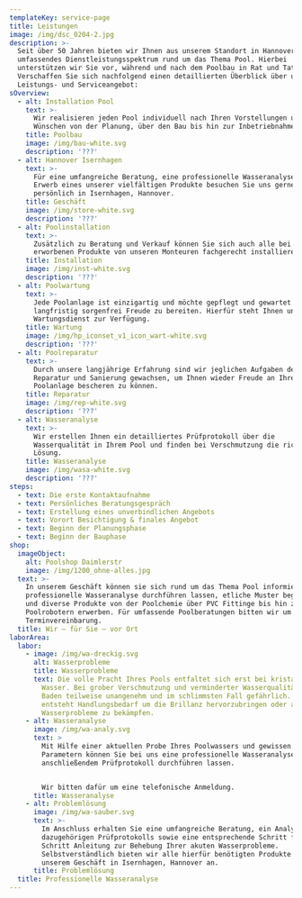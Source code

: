 ```yaml
---
templateKey: service-page
title: Leistungen
image: /img/dsc_0204-2.jpg
description: >-
  Seit über 50 Jahren bieten wir Ihnen aus unserem Standort in Hannover ein
  umfassendes Dienstleistungsspektrum rund um das Thema Pool. Hierbei
  unterstützen wir Sie vor, während und nach dem Poolbau in Rat und Tat. 
  Verschaffen Sie sich nachfolgend einen detaillierten Überblick über unser
  Leistungs- und Serviceangebot:
sOverview:
  - alt: Installation Pool
    text: >-
      Wir realisieren jeden Pool individuell nach Ihren Vorstellungen und
      Wünschen von der Planung, über den Bau bis hin zur Inbetriebnahme. 
    title: Poolbau
    image: /img/bau-white.svg
    description: '???'
  - alt: Hannover Isernhagen
    text: >-
      Für eine umfangreiche Beratung, eine professionelle Wasseranalyse oder den
      Erwerb eines unserer vielfältigen Produkte besuchen Sie uns gerne
      persönlich in Isernhagen, Hannover.
    title: Geschäft
    image: /img/store-white.svg
    description: '???'
  - alt: Poolinstallation
    text: >-
      Zusätzlich zu Beratung und Verkauf können Sie sich auch alle bei uns
      erworbenen Produkte von unseren Monteuren fachgerecht installieren lassen.
    title: Installation
    image: /img/inst-white.svg
    description: '???'
  - alt: Poolwartung
    text: >-
      Jede Poolanlage ist einzigartig und möchte gepflegt und gewartet werden um
      langfristig sorgenfrei Freude zu bereiten. Hierfür steht Ihnen unser
      Wartungsdienst zur Verfügung.
    title: Wartung
    image: /img/hp_iconset_v1_icon_wart-white.svg
    description: '???'
  - alt: Poolreparatur
    text: >-
      Durch unsere langjährige Erfahrung sind wir jeglichen Aufgaben der
      Reparatur und Sanierung gewachsen, um Ihnen wieder Freude an Ihrer
      Poolanlage bescheren zu können.
    title: Reparatur
    image: /img/rep-white.svg
    description: '???'
  - alt: Wasseranalyse
    text: >-
      Wir erstellen Ihnen ein detailliertes Prüfprotokoll über die
      Wasserqualität in Ihrem Pool und finden bei Verschmutzung die richtige
      Lösung. 
    title: Wasseranalyse
    image: /img/wasa-white.svg
    description: '???'
steps:
  - text: Die erste Kontaktaufnahme
  - text: Persönliches Beratungsgespräch
  - text: Erstellung eines unverbindlichen Angebots
  - text: Vorort Besichtigung & finales Angebot
  - text: Beginn der Planungsphase
  - text: Beginn der Bauphase
shop:
  imageObject:
    alt: Poolshop Daimlerstr
    image: /img/1200_ohne-alles.jpg
  text: >-
    In unserem Geschäft können sie sich rund um das Thema Pool informieren, eine
    professionelle Wasseranalyse durchführen lassen, etliche Muster begutachten
    und diverse Produkte von der Poolchemie über PVC Fittinge bis hin zu
    Poolrobotern erwerben. Für umfassende Poolberatungen bitten wir um eine
    Terminvereinbarung.
  title: Wir – für Sie – vor Ort
laborArea:
  labor:
    - image: /img/wa-dreckig.svg
      alt: Wasserprobleme
      title: Wasserprobleme
      text: Die volle Pracht Ihres Pools entfaltet sich erst bei kristallklarem
        Wasser. Bei grober Verschmutzung und verminderter Wasserqualität ist das
        Baden teilweise unangenehm und im schlimmsten Fall gefährlich. Hier
        entsteht Handlungsbedarf um die Brillanz hervorzubringen oder aktuelle
        Wasserprobleme zu bekämpfen.
    - alt: Wasseranalyse
      image: /img/wa-analy.svg
      text: >
        Mit Hilfe einer aktuellen Probe Ihres Poolwassers und gewissen
        Parametern können Sie bei uns eine professionelle Wasseranalyse mit
        anschließendem Prüfprotokoll durchführen lassen.


        Wir bitten dafür um eine telefonische Anmeldung.
      title: Wasseranalyse
    - alt: Problemlösung
      image: /img/wa-sauber.svg
      text: >-
        Im Anschluss erhalten Sie eine umfangreiche Beratung, ein Analyse des
        dazugehörigen Prüfprotokolls sowie eine entsprechende Schritt für
        Schritt Anleitung zur Behebung Ihrer akuten Wasserprobleme.
        Selbstverständlich bieten wir alle hierfür benötigten Produkte in
        unserem Geschäft in Isernhagen, Hannover an.
      title: Problemlösung
  title: Professionelle Wasseranalyse
---
```


